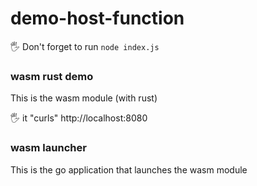 # demo-host-function

🖐️ Don't forget to run `node index.js`

### wasm rust demo

This is the wasm module (with rust)

🖐️ it "curls" http://localhost:8080

### wasm launcher

This is the go application that launches the wasm module






